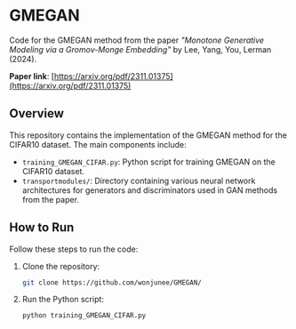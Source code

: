 # GMEGAN
Code for the GMEGAN method from the paper *"Monotone Generative Modeling via a Gromov-Monge Embedding"* by Lee, Yang, You, Lerman (2024).

**Paper link**: [https://arxiv.org/pdf/2311.01375](https://arxiv.org/pdf/2311.01375)

## Overview

This repository contains the implementation of the GMEGAN method for the CIFAR10 dataset. The main components include:

- `training_GMEGAN_CIFAR.py`: Python script for training GMEGAN on the CIFAR10 dataset.
- `transportmodules/`: Directory containing various neural network architectures for generators and discriminators used in GAN methods from the paper.

## How to Run

Follow these steps to run the code:

1. Clone the repository:
   ```bash
   git clone https://github.com/wonjunee/GMEGAN/
   ```

2. Run the Python script:
   ```bash
   python training_GMEGAN_CIFAR.py
   ```
